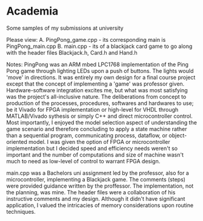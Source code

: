 # Academia
Some samples of my submissions at university

Please view:
A. PingPong_game.cpp - its corresponding main is PingPong_main.cpp
B. main.cpp - its of a blackjack card game to go along with the header files Blackjack.h, Card.h and Hand.h

Notes:
PingPong was an ARM mbed LPC1768 implementation of the Ping Pong game through lighting LEDs upon a push of buttons. The lights would 'move' in directions. It was entirely my own design for a final course project except that the concept of implementing a 'game' was professor given. Hardware-software integration excites me, but what was most satisfying was the project's all-inclusive nature. The deliberations from concept to production of the processes, procedures, softwares and hardwares to use; be it Vivado for FPGA implementation or high-level for VHDL through MATLAB/Vivado sythesis or simply C++ and direct microcontroller control. Most importantly, I enjoyed the model selection aspect of understanding the game scenario and therefore concluding to apply a state machine rather than a sequential program, communicating process, dataflow, or object-oriented model. I was given the option of FPGA or microcontroller implementation but I decided speed and efficiency needs weren't so important and the number of computations and size of machine wasn't much to need as low-level of control to warrant FPGA design.

main.cpp was a Bachelors uni assignment led by the professor, also for a microcontroller, implementing a Blackjack game. The comments (steps) were provided guidance written by the proffessor. The implementation, not the planning, was mine. The header files were a collaboration of his instructive comments and my design. Although it didn't have significant application, I valued the intricacies of memory considerations upon routine techniques.
